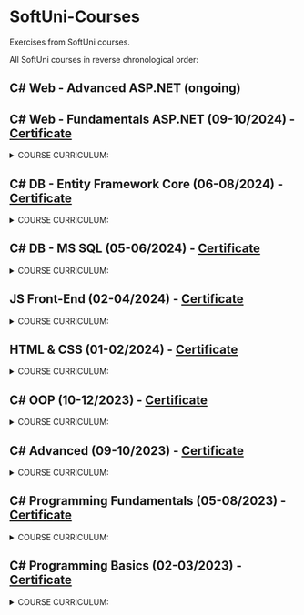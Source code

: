 # SoftUni-Courses
Exercises from SoftUni courses.

All SoftUni courses in reverse chronological order:
## C# Web - Advanced ASP.NET (ongoing)

## C# Web - Fundamentals ASP.NET (09-10/2024) - [Certificate](https://softuni.bg/certificates/details/228329/31231b7b)
<details>
  <summary>COURSE CURRICULUM:</summary>

  :white_check_mark: Internet Explained

  :white_check_mark: HTTP Protocol

  :white_check_mark: ASP.NET Core Introduction

  :white_check_mark: ASP.NET and Databases

  :white_check_mark: State Management & Asynchronous Processing

  :white_check_mark: ASP.NET Core Identity
</details>

## C# DB - Entity Framework Core (06-08/2024) - [Certificate](https://softuni.bg/certificates/details/221122/a9070d78)
<details>
  <summary>COURSE CURRICULUM:</summary>
  
  :white_check_mark: ORM Fundamentals
  
  :white_check_mark: Entity Framework Introduction

  :white_check_mark: Entity Relations

  :white_check_mark: LINQ

  :white_check_mark: Advanced Querying

  :white_check_mark: Migrations in Entity Framework Core

  :white_check_mark: JSON Processing

  :white_check_mark: XML Processing

  :white_check_mark: Entity Framework Core Essentials for ASP.NET

  :white_check_mark: Best Practices And Architecture

  :white_check_mark: NoSQL
</details>

## C# DB - MS SQL (05-06/2024) - [Certificate](https://softuni.bg/certificates/details/216747/4c422610)
<details>
  <summary>COURSE CURRICULUM:</summary>
  
  :white_check_mark: Databases Introduction
  
  :white_check_mark: CRUD

  :white_check_mark: Table Relations

  :white_check_mark: Built-in Functions

  :white_check_mark: Subqueries and Joins

  :white_check_mark: Indices and Data Aggregation

  :white_check_mark: Functions and Stored Procedures

  :white_check_mark: Triggers and Transactions
</details>

## JS Front-End (02-04/2024) - [Certificate](https://softuni.bg/certificates/details/212349/4de170c5)
<details>
  <summary>COURSE CURRICULUM:</summary>
  
  :white_check_mark: JS Syntax Fundamentals
  
  :white_check_mark: JS Arrays & Strings

  :white_check_mark: Functions and Statements

  :white_check_mark: Objects and Classes

  :white_check_mark: DOM Introduction

  :white_check_mark: DOM Manipulation and Events

  :white_check_mark: HTTP and REST

  :white_check_mark: Asynchronous Programming
</details>

## HTML & CSS (01-02/2024) - [Certificate](https://softuni.bg/certificates/details/205241/87dd0020)
<details>
  <summary>COURSE CURRICULUM:</summary>
  
  :white_check_mark: Introduction to HTML & CSS
  
  :white_check_mark: Typography in CSS

  :white_check_mark: Box Model & Position

  :white_check_mark: CSS Layout - Flexbox

  :white_check_mark: Responsive Web Design

  :white_check_mark: Form & Working with Forms
</details>

## C# OOP (10-12/2023) - [Certificate](https://softuni.bg/certificates/details/200380/eb8dd088)
<details>
  <summary>COURSE CURRICULUM:</summary>
  
  :white_check_mark: Inheritance
  
  :white_check_mark: Encapsulation

  :white_check_mark: Interfaces and Abstraction

  :white_check_mark: Polymorphism

  :white_check_mark: Exception Handling

  :white_check_mark: SOLID

  :white_check_mark: Reflection and Attributes

  :white_check_mark: Unit Testing

  :white_check_mark: Mocking and Test Driven Development

  :white_check_mark: Design Patterns
</details>

## C# Advanced (09-10/2023) - [Certificate](https://softuni.bg/certificates/details/188405/77d72667)
<details>
  <summary>COURSE CURRICULUM:</summary>
  
  :white_check_mark: Stacks and Queues
  
  :white_check_mark: Multidimensional Arrays

  :white_check_mark: Sets and Dictionaries Advanced

  :white_check_mark: Streams, Files and Directories

  :white_check_mark: Functional Programming

  :white_check_mark: Defining Classes

  :white_check_mark: Implementing Linked List

  :white_check_mark: Implementing Stack and Queue

  :white_check_mark: Generics

  :white_check_mark: Iterators and Comparators
</details>

## C# Programming Fundamentals (05-08/2023) - [Certificate](https://softuni.bg/certificates/details/179471/5368a254)
<details>
  <summary>COURSE CURRICULUM:</summary>
  
  :white_check_mark: Basic Syntax, Conditional Statements and Loops
  
  :white_check_mark: Git and GitHub

  :white_check_mark: Data Types and Variables

  :white_check_mark: HTTP Basics

  :white_check_mark: Arrays

  :white_check_mark: HTML & CSS Basics

  :white_check_mark: Methods

  :white_check_mark: Software Development Concepts - Part 1

  :white_check_mark: List

  :white_check_mark: Objects and Classes

  :white_check_mark: Bitwise Operations

  :white_check_mark: Associative Arrays

  :white_check_mark: Software Development Concepts - Part 2

  :white_check_mark: Text Processing

  :white_check_mark: Problem Solving

  :white_check_mark: Regular Expressions

  :white_check_mark: Database Basics

  :white_check_mark: QA Introduction

  :white_check_mark: Basic Web Project
</details>

## C# Programming Basics (02-03/2023) - [Certificate](https://softuni.bg/certificates/details/163712/8d167956)
<details>
  <summary>COURSE CURRICULUM:</summary>
  
  :white_check_mark: First Steps In Coding
  
  :white_check_mark: Conditional Statements

  :white_check_mark: Conditional Statements Advanced

  :white_check_mark: For-Loop

  :white_check_mark: While-Loop

  :white_check_mark: Nested Loops
</details>
